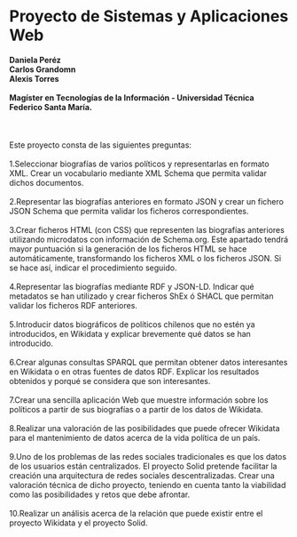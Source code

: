 # Proyecto de Sistemas y Aplicaciones Web</br>
<b>Daniela Peréz</b></br>
<b>Carlos Grandomn</b></br>
<b>Alexis Torres</b></br></br>
<b>Magíster en Tecnologías de la Información - Universidad Técnica Federico Santa María.</b>
</br></br></br></br>
Este proyecto consta de las siguientes  preguntas:</br></br>
1.Seleccionar biografías de varios políticos y representarlas en formato XML. Crear un vocabulario mediante XML Schema que permita validar dichos documentos. </br></br>
2.Representar las biografías anteriores en formato JSON y crear un fichero JSON Schema que permita validar los ficheros correspondientes.
</br></br>
3.Crear ficheros HTML (con CSS) que representen las biografías anteriores utilizando microdatos con información de Schema.org. Este apartado tendrá mayor puntuación si la generación de los ficheros HTML se hace automáticamente, transformando los ficheros XML o los ficheros JSON. Si se hace así, indicar el procedimiento seguido.
</br></br>
4.Representar las biografías mediante RDF y JSON-LD. Indicar qué metadatos se han utilizado y crear ficheros ShEx ó SHACL que permitan validar los ficheros RDF anteriores.
</br></br>
5.Introducir datos biográficos de políticos chilenos que no estén ya introducidos, en Wikidata y explicar brevemente qué datos se han introducido.
</br></br>
6.Crear algunas consultas SPARQL que permitan obtener datos interesantes en Wikidata o en otras fuentes de datos RDF. Explicar los resultados obtenidos y porqué se considera que son interesantes.
</br></br>
7.Crear una sencilla aplicación Web que muestre información sobre los políticos a partir de sus biografías o a partir de los datos de Wikidata.
</br></br>
8.Realizar una valoración de las posibilidades que puede ofrecer Wikidata para el mantenimiento de datos acerca de la vida política de un país.
</br></br>
9.Uno de los problemas de las redes sociales tradicionales es que los datos de los usuarios están centralizados. El proyecto Solid pretende facilitar la creación una arquitectura de redes sociales descentralizadas. Crear una valoración técnica de dicho proyecto, teniendo en cuenta tanto la viabilidad como las posibilidades y retos que debe afrontar.
</br></br>
10.Realizar un análisis acerca de la relación que puede existir entre el proyecto Wikidata y el proyecto Solid.
</br>

